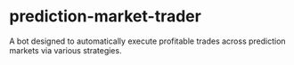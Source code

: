 # prediction-market-trader
A bot designed to automatically execute profitable trades across prediction markets via various strategies.
